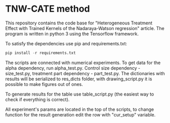 # TNW-CATE method

This repository contains the code base for "Heterogeneous Treatment Effect with Trained Kernels of the Nadaraya-Watson regression" article. The program is written in python 3 using the Tensorflow framework.

To satisfy the dependencies use pip and requirements.txt:

```python
pip install -r requirements.txt
```

The scripts are connected with numerical experiments. To get data for the alpha dependency, run alpha_test.py. Control size dependency - size_test.py, treatment part dependency - part_test.py. The dictionaries with results will be serialized to res_dicts folder, with drawing_script.py it is possible to make figures out of ones. 

To generate results for the table use table_script.py (the easiest way to check if everything is correct). 

All experiment's params are located in the top of the scripts, to change function for the result generation edit the row with "cur_setup" variable.

